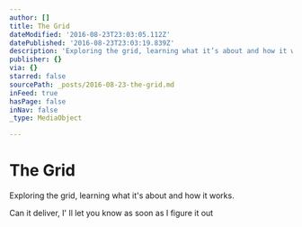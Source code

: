 ```yaml
---
author: []
title: The Grid
dateModified: '2016-08-23T23:03:05.112Z'
datePublished: '2016-08-23T23:03:19.839Z'
description: 'Exploring the grid, learning what it’s about and how it works.'
publisher: {}
via: {}
starred: false
sourcePath: _posts/2016-08-23-the-grid.md
inFeed: true
hasPage: false
inNav: false
_type: MediaObject

---
```

# The Grid

Exploring the grid, learning what it's about and how it works.

Can it deliver, I' ll let you know as soon as I figure it out